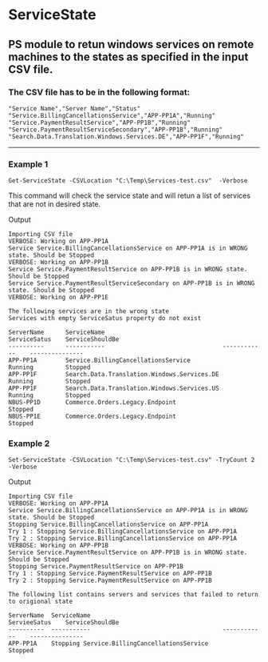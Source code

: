 # ServiceState
## PS module to retun windows services on remote machines to the states as specified in the input CSV file.
### The CSV file has to be in the following format:

    "Service Name","Server Name","Status"
    "Service.BillingCancellationsService","APP-PP1A","Running"
    "Service.PaymentResultService","APP-PP1B","Running"
    "Service.PaymentResultServiceSecondary","APP-PP1B","Running"
    "Search.Data.Translation.Windows.Services.DE","APP-PP1F","Running"

---
### Example 1
    Get-ServiceState -CSVLocation "C:\Temp\Services-test.csv"  -Verbose
This command will check the service state and will retun a list of services that are not in desired state.


Output

    Importing CSV file
    VERBOSE: Working on APP-PP1A
    Service Service.BillingCancellationsService on APP-PP1A is in WRONG state. Should be Stopped
    VERBOSE: Working on APP-PP1B
    Service Service.PaymentResultService on APP-PP1B is in WRONG state. Should be Stopped
    Service Service.PaymentResultServiceSecondary on APP-PP1B is in WRONG state. Should be Stopped
    VERBOSE: Working on APP-PP1E

    The following services are in the wrong state
    Services with empty ServiceSatus property do not exist

    ServerName      ServiceName                                 ServiceSatus    ServiceShouldBe
    ----------      -----------                                 ------------    ---------------
    APP-PP1A        Service.BillingCancellationsService               Running         Stopped
    APP-PP1F        Search.Data.Translation.Windows.Services.DE       Running         Stopped
    APP-PP1F        Search.Data.Translation.Windows.Services.US       Running         Stopped
    NBUS-PP1D       Commerce.Orders.Legacy.Endpoint                                   Stopped
    NBUS-PP1E       Commerce.Orders.Legacy.Endpoint                                   Stopped

### Example 2
    Set-ServiceState -CSVLocation "C:\Temp\Services-test.csv" -TryCount 2 -Verbose

Output

    Importing CSV file
    VERBOSE: Working on APP-PP1A
    Service Service.BillingCancellationsService on APP-PP1A is in WRONG state. Should be Stopped
    Stopping Service.BillingCancellationsService on APP-PP1A
    Try 1 : Stopping Service.BillingCancellationsService on APP-PP1A
    Try 2 : Stopping Service.BillingCancellationsService on APP-PP1A
    VERBOSE: Working on APP-PP1B
    Service Service.PaymentResultService on APP-PP1B is in WRONG state. Should be Stopped
    Stopping Service.PaymentResultService on APP-PP1B
    Try 1 : Stopping Service.PaymentResultService on APP-PP1B
    Try 2 : Stopping Service.PaymentResultService on APP-PP1B

    The following list contains servers and services that failed to return to origional state 

    ServerName  ServiceName                                     ServieeSatus    ServiceShouldBe
    ----------  -----------                                     ------------    ---------------
    APP-PP1A    Stopping Service.BillingCancellationsService                     Stopped        